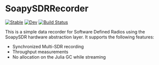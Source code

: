 # SoapySDRRecorder

[![Stable](https://img.shields.io/badge/docs-stable-blue.svg)](https://sjkelly.github.io/SoapySDRRecorder.jl/stable)
[![Dev](https://img.shields.io/badge/docs-dev-blue.svg)](https://sjkelly.github.io/SoapySDRRecorder.jl/dev)
[![Build Status](https://github.com/sjkelly/SoapySDRRecorder.jl/workflows/CI/badge.svg)](https://github.com/sjkelly/SoapySDRRecorder.jl/actions)


This is a simple data recorder for Software Defined Radios using the SoapySDR hardware
abstraction layer. It supports the following features:

- Synchronized Multi-SDR recording
- Throughput measurements
- No allocation on the Julia GC while streaming